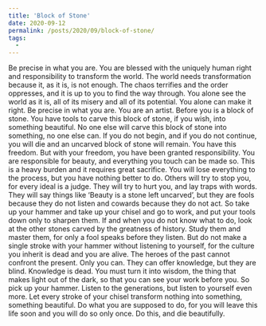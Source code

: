 ```yaml
---
title: 'Block of Stone'
date: 2020-09-12
permalink: /posts/2020/09/block-of-stone/
tags:
  -
---
```


Be precise in what you are.
You are blessed with the uniquely human right and responsibility to transform the world.
The world needs transformation because it, as it is, is not enough. 
The chaos terrifies and the order oppresses, and it is up to you to find the way through.
You alone see the world as it is, all of its misery and all of its potential.
You alone can make it right.
Be precise in what you are.
You are an artist.
Before you is a block of stone.
You have tools to carve this block of stone, if you wish, into something beautiful.
No one else will carve this block of stone into something, no one else can.
If you do not begin, and if you do not continue, you will die and an uncarved block of stone will remain. 
You have this freedom. But with your freedom, you have been granted responsibility. You are responsible for beauty, and everything you touch can be made so.
This is a heavy burden and it requires great sacrifice. You will lose everything to the process, but you have nothing better to do. Others will try to stop you, for every ideal is a judge. They will try to hurt you, and lay traps with words. They will say things like ‘Beauty is a stone left uncarved’, but they are fools because they do not listen and cowards because they do not act.
So take up your hammer and take up your chisel and go to work, and put your tools down only to sharpen them.
If and when you do not know what to do, look at the other stones carved by the greatness of history.
Study them and master them, for only a fool speaks before they listen.
But do not make a single stroke with your hammer without listening to yourself, for the culture you inherit is dead and you are alive.
The heroes of the past cannot confront the present. Only you can. They can offer knowledge, but they are blind. Knowledge is dead. You must turn it into wisdom, the thing that makes light out of the dark, so that you can see your work before you.
So pick up your hammer.
Listen to the generations, but listen to yourself even more.
Let every stroke of your chisel transform nothing into something, something beautiful.
Do what you are supposed to do, for you will leave this life soon and you will do so only once.
Do this, and die beautifully.


